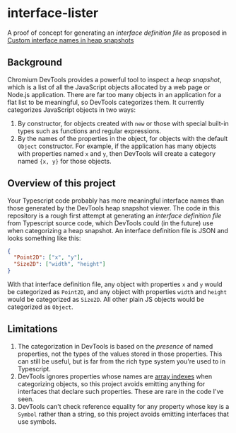 # interface-lister

A proof of concept for generating an *interface definition file* as proposed in [Custom interface names in heap snapshots](https://docs.google.com/document/d/1DqDeTbyaqYsuZRksm2LXTGT7d4b2uWAhAvevKpd9K7c/edit)

## Background

Chromium DevTools provides a powerful tool to inspect a *heap snapshot*, which is a list of all the JavaScript objects allocated by a web page or Node.js application. There are far too many objects in an application for a flat list to be meaningful, so DevTools categorizes them. It currently categorizes JavaScript objects in two ways:

1. By constructor, for objects created with `new` or those with special built-in types such as functions and regular expressions.
2. By the names of the properties in the object, for objects with the default `Object` constructor. For example, if the application has many objects with properties named `x` and `y`, then DevTools will create a category named `{x, y}` for those objects.

## Overview of this project

Your Typescript code probably has more meaningful interface names than those generated by the DevTools heap snapshot viewer. The code in this repository is a rough first attempt at generating an *interface definition file* from Typescript source code, which DevTools could (in the future) use when categorizing a heap snapshot. An interface definition file is JSON and looks something like this:

```json
{
  "Point2D": ["x", "y"],
  "Size2D": ["width", "height"]
}
```

With that interface definition file, any object with properties `x` and `y` would be categorized as `Point2D`, and any object with properties `width` and `height` would be categorized as `Size2D`. All other plain JS objects would be categorized as `Object`.

## Limitations

1. The categorization in DevTools is based on the *presence* of named properties, not the types of the values stored in those properties. This can still be useful, but is far from the rich type system you're used to in Typescript.
2. DevTools ignores properties whose names are [array indexes](https://tc39.es/ecma262/#array-index) when categorizing objects, so this project avoids emitting anything for interfaces that declare such properties. These are rare in the code I've seen.
3. DevTools can't check reference equality for any property whose key is a `Symbol` rather than a string, so this project avoids emitting interfaces that use symbols.
